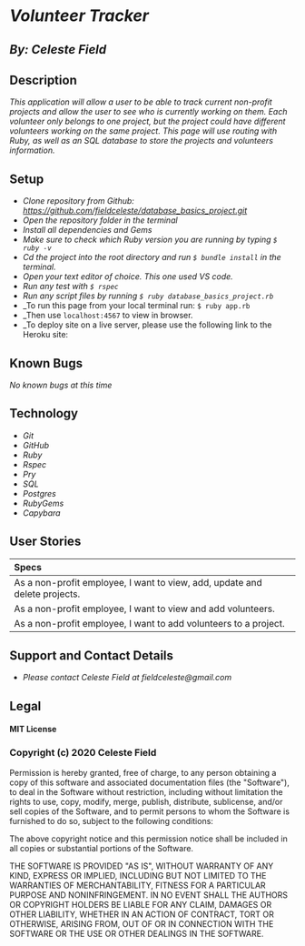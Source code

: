 # _Volunteer Tracker_
## _By: Celeste Field_
## Description

_This application will allow a user to be able to track current non-profit projects and allow the user to see who is currently working on them. Each volunteer only belongs to one project, but the project could have different volunteers working on the same project. This page will use routing with Ruby, as well as an SQL database to store the projects and volunteers information._

## Setup


* _Clone repository from Github: https://github.com/fieldceleste/database_basics_project.git_
* _Open the repository folder in the terminal_
* _Install all dependencies and Gems_
* _Make sure to check which Ruby version you are running by typing `$ ruby -v`_
* _Cd the project into the root directory and run `$ bundle install` in the terminal._
* _Open your text editor of choice. This one used VS code._
* _Run any test with `$ rspec`_
* _Run any script files by running `$ ruby database_basics_project.rb`_
* _To run this page from your local terminal run: `$ ruby app.rb`
* _Then use `localhost:4567` to view in browser. 
* _To deploy site on a live server, please use the following link to the Heroku site:

## Known Bugs
_No known bugs at this time_

## Technology

* _Git_
* _GitHub_
* _Ruby_
* _Rspec_
* _Pry_
* _SQL_
* _Postgres_
* _RubyGems_
* _Capybara_


## User Stories

|Specs|
| :-----|
| As a non-profit employee, I want to view, add, update and delete projects.| 
| As a non-profit employee, I want to view and add volunteers.| 
| As a non-profit employee, I want to add volunteers to a project.|

## Support and Contact Details
* _Please contact Celeste Field at fieldceleste@gmail.com_

## Legal

#### MIT License

### Copyright (c) 2020 Celeste Field

Permission is hereby granted, free of charge, to any person obtaining a copy
of this software and associated documentation files (the "Software"), to deal
in the Software without restriction, including without limitation the rights
to use, copy, modify, merge, publish, distribute, sublicense, and/or sell
copies of the Software, and to permit persons to whom the Software is
furnished to do so, subject to the following conditions:

The above copyright notice and this permission notice shall be included in all
copies or substantial portions of the Software.

THE SOFTWARE IS PROVIDED "AS IS", WITHOUT WARRANTY OF ANY KIND, EXPRESS OR
IMPLIED, INCLUDING BUT NOT LIMITED TO THE WARRANTIES OF MERCHANTABILITY,
FITNESS FOR A PARTICULAR PURPOSE AND NONINFRINGEMENT. IN NO EVENT SHALL THE
AUTHORS OR COPYRIGHT HOLDERS BE LIABLE FOR ANY CLAIM, DAMAGES OR OTHER
LIABILITY, WHETHER IN AN ACTION OF CONTRACT, TORT OR OTHERWISE, ARISING FROM,
OUT OF OR IN CONNECTION WITH THE SOFTWARE OR THE USE OR OTHER DEALINGS IN THE
SOFTWARE.